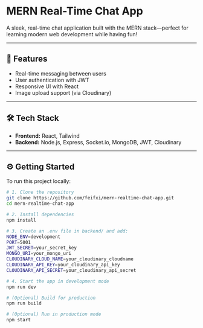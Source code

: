 # MERN Real-Time Chat App

A sleek, real-time chat application built with the MERN stack—perfect for learning modern web development while having fun!

---

## 🚀 Features
- Real-time messaging between users
- User authentication with JWT
- Responsive UI with React
- Image upload support (via Cloudinary)

---

## 🛠️ Tech Stack
- **Frontend:** React, Tailwind
- **Backend:** Node.js, Express, Socket.io, MongoDB, JWT, Cloudinary

---

## ⚙️ Getting Started

To run this project locally:

```bash
# 1. Clone the repository
git clone https://github.com/feifxi/mern-realtime-chat-app.git
cd mern-realtime-chat-app

# 2. Install dependencies
npm install

# 3. Create an .env file in backend/ and add:
NODE_ENV=development
PORT=5001
JWT_SECRET=your_secret_key
MONGO_URI=your_mongo_uri
CLOUDINARY_CLOUD_NAME=your_cloudinary_cloudname
CLOUDINARY_API_KEY=your_cloudinary_api_key
CLOUDINARY_API_SECRET=your_cloudinary_api_secret

# 4. Start the app in development mode
npm run dev

# (Optional) Build for production
npm run build

# (Optional) Run in production mode
npm start
